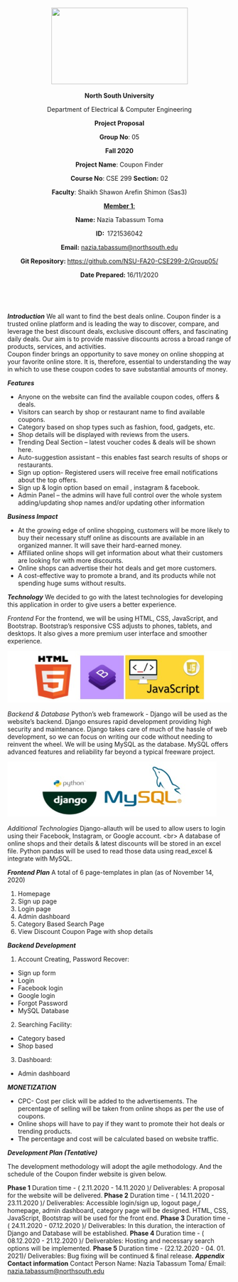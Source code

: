 <p style="text-align: center;">&nbsp;</p>
<p style="text-align: center;">&nbsp;</p>
<p align="center"><strong><img src="https://media.dhakatribune.com/uploads/2016/11/nsulogo.jpg" alt="" width="307" height="172" /></strong></p>
<p align="center"><strong>North South University</strong></p>
<p align="center">Department of Electrical &amp; Computer Engineering</p>
<p align="center"><strong>Project Proposal</strong></p>
<p align="center"><strong>Group No</strong>: 05</p>
<p align="center"><strong>Fall 2020</strong></p>
<p align="center"><strong>Project Name</strong>: Coupon Finder</p>
<p align="center"><strong>Course No</strong>: CSE 299 <strong>Section</strong><strong>:</strong> 02</p>
<p align="center"><strong>Faculty</strong>: Shaikh Shawon Arefin Shimon (Sas3)</p>
<p align="center"><strong><u>Member 1</u></strong><u>:</u></p>
<p align="center"><strong>Name</strong><strong>:</strong> Nazia Tabassum Toma</p>
<p align="center"><strong>ID</strong><strong>:&nbsp; </strong>1721536042</p>
<p align="center"><strong>Email</strong><strong>:</strong> <a href="mailto:nazia.tabassum@northsouth.edu">nazia.tabassum@northsouth.edu</a></p>
<p align="center"><strong>Git Repository</strong><strong>: </strong><a href="https://github.com/NSU-FA20-CSE299-2/Group05">https://github.com/NSU-FA20-CSE299-2/Group05/</a></p>
<p align="center"><strong>Date Prepared</strong><strong>: </strong>16/11/2020</p>
<p><strong>&nbsp;</strong></p>
<p><strong>&nbsp;</strong></p>

***Introduction***
We all want to find the best deals online. Coupon finder is a trusted online platform and is leading the way to discover, compare, and leverage the best discount deals, exclusive discount offers, and fascinating daily deals. Our aim is to provide massive discounts across a broad range of products, services, and activities.\
Coupon finder brings an opportunity to save money on online shopping at your favorite online store. It is, therefore, essential to understanding the way in which to use these coupon codes to save substantial amounts of money.

***Features***
- Anyone on the website can find the available coupon codes, offers & deals.
- Visitors can search by shop or restaurant name to find available coupons.
- Category based on shop types such as fashion, food, gadgets, etc.
- Shop details will be displayed with reviews from the users. 
- Trending Deal Section – latest voucher codes & deals will be shown here.
- Auto-suggestion assistant – this enables fast search results of shops or restaurants.
- Sign up option- Registered users will receive free email notifications about the top offers.
- Sign up & login option based on email , instagram & facebook. 
- Admin Panel – the admins will have full control over the whole system adding/updating shop names and/or updating other information

***Business Impact***
- At the growing edge of online shopping, customers will be more likely to buy their necessary stuff online as discounts are available in an organized manner. It will save their hard-earned money.
- Affiliated online shops will get information about what their customers are looking for with more discounts.
- Online shops can advertise their hot deals and get more customers.
- A cost-effective way to promote a brand, and its products while not spending huge sums without results.

***Technology***
We decided to go with the latest technologies for developing this application in order to give users a better experience.

*Frontend* 
For the frontend, we will be using HTML, CSS, JavaScript, and Bootstrap. Bootstrap’s responsive CSS adjusts to phones, tablets, and desktops.  It also gives a more premium user interface and smoother experience.

![alt text](https://raw.githubusercontent.com/NSU-FA20-CSE299-2/Group05/main/Images/frontend%20logo.jpg?token=AKQK2L54RZR723JQXHA2HUS7XNSDE)

*Backend & Database*
Python’s web framework - Django will be used as the website’s backend. Django ensures rapid development providing high security and maintenance. Django takes care of much of the hassle of web development, so we can focus on writing our code without needing to reinvent the wheel. We will be using MySQL as the database. MySQL offers advanced features and reliability far beyond a typical freeware project.

![alt text](https://raw.githubusercontent.com/NSU-FA20-CSE299-2/Group05/main/Images/backend.jpg?token=AKQK2LZMIXU3AR5BJQAW45K7XNSJY)

*Additional Technologies*
Django-allauth will be used to allow users to login using their Facebook, Instagram, or Google account. <br\>
A database of online shops and their details & latest discounts will be stored in an excel file. Python pandas will be used to read those data using read_excel & integrate with MySQL.

***Frontend Plan***
A total of 6 page-templates in plan (as of November 14, 2020)
1. Homepage
2. Sign up page
3. Login page
4. Admin dashboard
5. Category Based Search Page
6. View Discount Coupon Page with shop details

***Backend Development***
1. Account Creating, Password Recover:
- Sign up form
- Login
- Facebook login 
- Google login 
- Forgot Password
- MySQL Database

2. Searching Facility:
- Category based
- Shop based
      
3. Dashboard:
- Admin dashboard


***MONETIZATION***

- CPC- Cost per click will be added to the advertisements.
The percentage of selling will be taken from online shops as per the use of coupons.
- Online shops will have to pay if they want to promote their hot deals or trending products.
- The percentage and cost will be calculated based on website traffic.


***Development Plan (Tentative)***

The development methodology will adopt the agile methodology. And the schedule of the Coupon finder website is given below. 

**Phase 1**
Duration time - ( 2.11.2020 -  14.11.2020 )/
Deliverables: A proposal for the website will be delivered. 
**Phase 2**
Duration time - ( 14.11.2020 -  23.11.2020 )/
Deliverables: Accessible login/sign up, logout page,/ homepage, admin dashboard, category page will be designed. HTML, CSS, JavaScript, Bootstrap will be used for the front end. 
**Phase 3**
Duration time - ( 24.11.2020 -  07.12.2020 )/
Deliverables:  In this duration, the interaction of Django and Database will be established. 
**Phase 4**
Duration time - ( 08.12.2020 -  21.12.2020 )/
Deliverables:  Hosting and necessary search options will be implemented.
**Phase 5**
Duration time - (22.12.2020 - 04. 01. 2021)/
Deliverables:  Bug fixing will be continued & final release.
***Appendix***
**Contact information**
Contact Person Name: Nazia Tabassum Toma/
Email: nazia.tabassum@northsouth.edu










